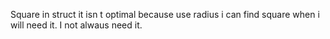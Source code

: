 Square in struct it isn t optimal because use radius i can find square when i will need it. I not alwaus need it.
